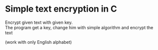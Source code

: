 # Simple text encryption in C

Encrypt given text with given key.\
The program get a key, change him with simple algorithm and encrypt the text

(work with only English alphabet)

